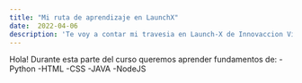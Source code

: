 ```yaml
---
title: "Mi ruta de aprendizaje en LaunchX"
date:  2022-04-06
description: 'Te voy a contar mi travesia en Launch-X de Innovaccion Virtual'
---
```


Hola! Durante esta parte del curso queremos aprender fundamentos de:
-Python
-HTML
-CSS
-JAVA
-NodeJS
